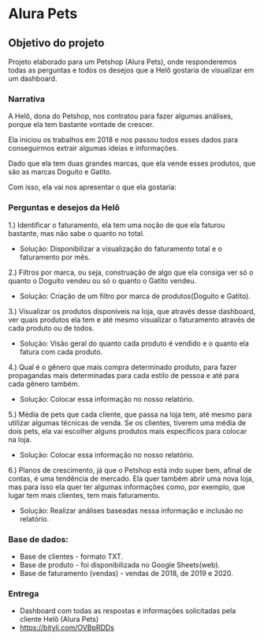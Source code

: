 # Alura Pets

## Objetivo do projeto

Projeto elaborado para um Petshop (Alura Pets), onde responderemos todas as perguntas e todos os desejos que a Helô gostaria de visualizar em um dashboard.

### Narrativa

A Helô, dona do Petshop, nos contratou para fazer algumas análises, porque ela tem bastante vontade de crescer.

Ela iniciou os trabalhos em 2018 e nos passou todos esses dados para conseguirmos extrair algumas ideias e informações. 

Dado que ela tem duas grandes marcas, que ela vende esses produtos, que são as marcas Doguito e Gatito. 

Com isso, ela vai nos apresentar o que ela gostaria:

### Perguntas e desejos da Helô

1.) Identificar o faturamento, ela tem uma noção de que ela faturou bastante, mas não sabe o quanto no total.
- Solução: Disponibilizar a visualização do faturamento total e o faturamento por mês.

2.) Filtros por marca, ou seja, construação de algo que ela consiga ver só o quanto o Doguito vendeu ou só o quanto o Gatito vendeu.
- Solução: Criação de um filtro por marca de produtos(Doguito e Gatito).

3.) Visualizar os produtos disponíveis na loja, que através desse dashboard, ver quais produtos ela tem e até mesmo visualizar o faturamento através de cada produto ou de todos. 
- Solução: Visão geral do quanto cada produto é vendido e o quanto ela fatura com cada produto.

4.) Qual é o gênero que mais compra determinado produto, para fazer propagandas mais determinadas para cada estilo de pessoa e até para cada gênero também. 
- Solução: Colocar essa informação no nosso relatório.

5.) Média de pets que cada cliente, que passa na loja tem, até mesmo para utilizar algumas técnicas de venda. Se os clientes, tiverem uma média de dois pets, ela vai escolher alguns produtos mais específicos para colocar na loja.
- Solução: Colocar essa informação no nosso relatório.
	
6.) Planos de crescimento, já que o Petshop está indo super bem, afinal de contas, é uma tendência de mercado. Ela quer também abrir uma nova loja, mas para isso ela quer ter algumas informações como, por exemplo, que lugar tem mais clientes, tem mais faturamento. 

- Solução: Realizar análises baseadas nessa informação e inclusão no relatório.


### Base de dados:
- Base de clientes - formato TXT.
- Base de produto - foi disponibilizada no Google Sheets(web).
- Base de faturamento (vendas) - vendas de 2018, de 2019 e 2020.

### Entrega
- Dashboard com todas as respostas e informações solicitadas pela cliente Helô (Alura Pets)
- https://bityli.com/OVBpRDDs

